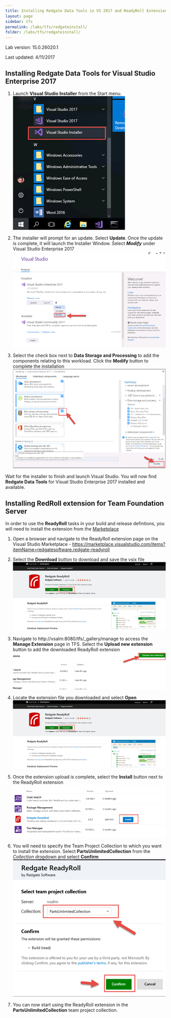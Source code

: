 ```yaml
---
title: Installing Redgate Data Tools in VS 2017 and ReadyRoll Extension for Team Foundation Server
layout: page
sidebar: tfs
permalink: /labs/tfs/redgateinstall/
folder: /labs/tfs/redgateinstall/
---
```


Lab version: 15.0.26020.1

Last updated: 4/11/2017

## Installing Redgate Data Tools for Visual Studio Enterprise 2017

1. Launch **Visual Studio Installer** from the Start menu. 
    <img src="images/vsinstaller.png" />

1. The installer will prompt for an update. Select **Update**. Once the update is complete, it will launch the Installer Window. Select ***Modify*** under Visual Studio Enterprise 2017
    <img src="images/vsupdate.png" />

1.	Select the check box next to **Data Storage and Processing** to add the components relating to this workload. Click the **Modify** button to complete the installation
    <img src="images/vsselectdataworkload.png" />

Wait for the installer to finish and launch Visual Studio. You will now find **Redgate Data Tools** for Visual Studio Enterprise 2017 installed and available.


## Installing RedRoll extension for Team Foundation Server

In order to use the **ReadyRoll** tasks in your build and release defintions, you will need to install the extension from the [Marketplace](https://marketplace.visualstudio.com/)

1. Open a browser and navigate to the ReadyRoll extension page on the Visual Studio Marketplace - https://marketplace.visualstudio.com/items?itemName=redgatesoftware.redgate-readyroll

1. Select the **Download** button to download and save the vsix file 
    <img src="images/rrextension.png" />

1. Navigate to http://vsalm:8080/tfs/_gallery/manage to access the **Manage Extension** page in TFS. Select the **Upload new extension** button to add the downloaded ReadyRoll extension
    <img src="images/uploadextension.png" />    

1. Locate the extension file you downloaded and select **Open**
    <img src="images/rrextension.png" />   

1. Once the extension upload is complete, select the **Install** button next to the ReadyRoll extension
    <img src="images/installtfsextension.png" />

1. You will need to specify the Team Project Collection to which you want to install the extension. Select **PartsUnlimitedCollection** from the *Collection* dropdown and select **Confirm**
    <img src="images/confirminstall.png" />

1. You can now start using the ReadyRoll extension in the **PartsUnlimitedCollection** team project collection.